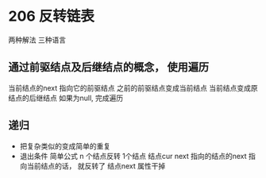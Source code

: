 # 206 反转链表

两种解法 三种语言

## 通过前驱结点及后继结点的概念， 使用遍历
  当前结点的next 指向它的前驱结点
  之前的前驱结点变成当前结点
  当前结点变成原结点的后继结点
  如果为null, 完成遍历

## 递归
  - 把复杂类似的变成简单的重复
  - 退出条件 
  简单公式 n 个结点反转   1个结点
  结点cur next 指向的结点的next 指向当前结点的话， 就反转了
  结点next 属性干掉 